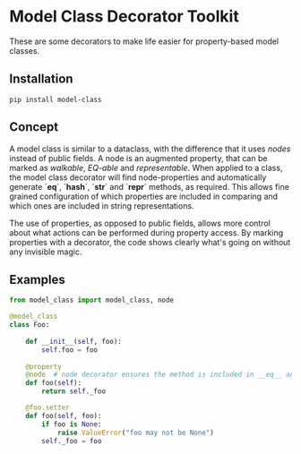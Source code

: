 # Model Class Decorator Toolkit

These are some decorators to make life easier for property-based model classes.

## Installation

```
pip install model-class
```

## Concept

A model class is similar to a dataclass, with the difference that it uses *nodes* instead of public fields. A node is an augmented property, that can be marked as *walkable*, *EQ-able* and *representable*. When applied to a class, the model class decorator will find node-properties and automatically generate ´__eq__´, ´__hash__´, ´__str__´ and ´__repr__´ methods, as required. This allows fine grained configuration of which properties are included in comparing and which ones are included in string representations.

The use of properties, as opposed to public fields, allows more control about what actions can be performed during property access. By marking properties with a decorator, the code shows clearly what's going on without any invisible magic.

## Examples

```python
from model_class import model_class, node

@model_class
class Foo:
    
    def __init__(self, foo):
        self.foo = foo
    
    @property
    @node  # node decorator ensures the method is included in __eq__ and __repr__
    def foo(self):
        return self._foo

    @foo.setter
    def foo(self, foo):
        if foo is None:
            raise ValueError("foo may not be None")
        self._foo = foo
```